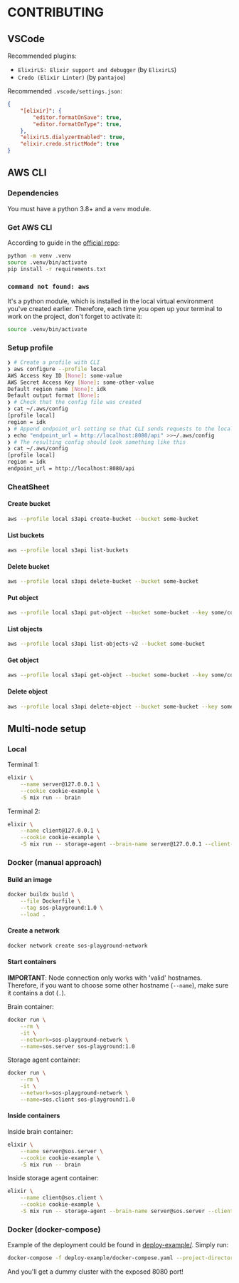 # CONTRIBUTING

## VSCode

Recommended plugins:

- `ElixirLS: Elixir support and debugger` (by `ElixirLS`)
- `Credo (Elixir Linter)` (by `pantajoe`)

Recommended `.vscode/settings.json`:

```json
{
    "[elixir]": {
        "editor.formatOnSave": true,
        "editor.formatOnType": true,
    },
    "elixirLS.dialyzerEnabled": true,
    "elixir.credo.strictMode": true
}
```

## AWS CLI

### Dependencies

You must have a python 3.8+ and a `venv` module.

### Get AWS CLI

According to guide in the [official repo](https://github.com/aws/aws-cli?tab=readme-ov-file#installation):

```bash
python -m venv .venv
source .venv/bin/activate
pip install -r requirements.txt
```

### `command not found: aws`

It's a python module, which is installed in the local virtual environment you've created earlier. Therefore, each time you open up your terminal to work on the project, don't forget to activate it:

```bash
source .venv/bin/activate
```

### Setup profile

```bash
❯ # Create a profile with CLI
❯ aws configure --profile local
AWS Access Key ID [None]: some-value
AWS Secret Access Key [None]: some-other-value
Default region name [None]: idk
Default output format [None]: 
❯ # Check that the config file was created
❯ cat ~/.aws/config
[profile local]
region = idk
❯ # Append endpoint_url setting so that CLI sends requests to the local server
❯ echo "endpoint_url = http://localhost:8080/api" >>~/.aws/config
❯ # The resulting config should look something like this
❯ cat ~/.aws/config
[profile local]
region = idk
endpoint_url = http://localhost:8080/api
```

### CheatSheet

#### Create bucket

```bash
aws --profile local s3api create-bucket --bucket some-bucket
```

#### List buckets

```bash
aws --profile local s3api list-buckets
```

#### Delete bucket

```bash
aws --profile local s3api delete-bucket --bucket some-bucket
```

#### Put object

```bash
aws --profile local s3api put-object --bucket some-bucket --key some/cool/key --body some-file
```

#### List objects

```bash
aws --profile local s3api list-objects-v2 --bucket some-bucket
```

#### Get object

```bash
aws --profile local s3api get-object --bucket some-bucket --key some/cool/key output-file.txt
```

#### Delete object

```bash
aws --profile local s3api delete-object --bucket some-bucket --key some/cool/key
```

## Multi-node setup

### Local

Terminal 1:

```bash
elixir \
    --name server@127.0.0.1 \
    --cookie cookie-example \
    -S mix run -- brain
```

Terminal 2:

```bash
elixir \
    --name client@127.0.0.1 \
    --cookie cookie-example \
    -S mix run -- storage-agent --brain-name server@127.0.0.1 --client-id sherlock-holmes --directory sos-data
```

### Docker (manual approach)

#### Build an image

```bash
docker buildx build \
    --file Dockerfile \
    --tag sos-playground:1.0 \
    --load .    
```

#### Create a network

```bash
docker network create sos-playground-network
```

#### Start containers

**IMPORTANT**: Node connection only works with 'valid' hostnames. Therefore, if you want to choose some other hostname (`--name`), make sure it contains a dot (`.`).

Brain container:

```bash
docker run \
    --rm \
    -it \
    --network=sos-playground-network \
    --name=sos.server sos-playground:1.0
```

Storage agent container:

```bash
docker run \
    --rm \
    -it \
    --network=sos-playground-network \
    --name=sos.client sos-playground:1.0
```

#### Inside containers

Inside brain container:

```bash
elixir \
    --name server@sos.server \
    --cookie cookie-example \
    -S mix run -- brain
```

Inside storage agent container:

```bash
elixir \
    --name client@sos.client \
    --cookie cookie-example \
    -S mix run -- storage-agent --brain-name server@sos.server --client-id sherlock-holmes --directory sos-data
```

### Docker (docker-compose)

Example of the deployment could be found in [deploy-example/](deploy-example/). Simply run:

```bash
docker-compose -f deploy-example/docker-compose.yaml --project-directory . up --build -d
```

And you'll get a dummy cluster with the exposed 8080 port!
